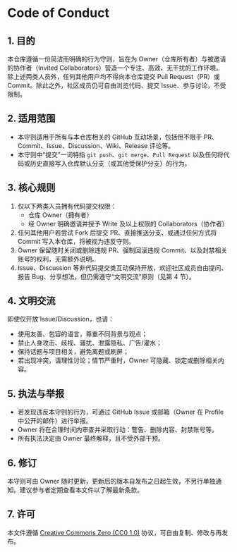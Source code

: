 # Code of Conduct

## 1. 目的
本仓库遵循一份简洁而明确的行为守则，旨在为 Owner（仓库所有者）与被邀请的协作者（Invited Collaborators）营造一个专注、高效、无干扰的工作环境。  
除上述两类人员外，任何其他用户均不得向本仓库提交 Pull Request（PR）或 Commit。除此之外，社区成员仍可自由浏览代码、提交 Issue、参与讨论，不受限制。

## 2. 适用范围
- 本守则适用于所有与本仓库相关的 GitHub 互动场景，包括但不限于 PR、Commit、Issue、Discussion、Wiki、Release 评论等。
- 本守则中“提交”一词特指 `git push`、`git merge`、`Pull Request` 以及任何将代码或历史直接写入仓库默认分支（或其他受保护分支）的行为。

## 3. 核心规则
1. 仅以下两类人员拥有代码提交权限：
   - 仓库 Owner（拥有者）
   - 经 Owner 明确邀请并授予 Write 及以上权限的 Collaborators（协作者）
2. 任何其他用户若尝试 Fork 后提交 PR、直接推送分支、或通过任何方式将 Commit 写入本仓库，将被视为违反守则。
3. Owner 保留随时关闭或删除违规 PR、强制回滚违规 Commit、以及封禁相关账号的权利，无需额外说明。
4. Issue、Discussion 等非代码提交类互动保持开放，欢迎社区成员自由提问、报告 Bug、分享想法，但仍需遵守“文明交流”原则（见第 4 节）。

## 4. 文明交流
即使仅开放 Issue/Discussion，也请：
- 使用友善、包容的语言，尊重不同背景与观点；
- 禁止人身攻击、歧视、骚扰、泄露隐私、广告/灌水；
- 保持话题与项目相关，避免离题或刷屏；
- 若出现冲突，请理性讨论；情节严重时，Owner 可隐藏、锁定或删除相关内容。

## 5. 执法与举报
- 若发现违反本守则的行为，可通过 GitHub Issue 或邮箱（Owner 在 Profile 中公开的邮件）进行举报。
- Owner 将在合理时间内审查并采取行动：警告、删除内容、封禁账号等。
- 所有执法决定由 Owner 最终解释，且不受外部干预。

## 6. 修订
本守则可由 Owner 随时更新，更新后的版本自发布之日起生效，不另行单独通知。建议参与者定期查看本文件以了解最新条款。

## 7. 许可
本文件遵循 [Creative Commons Zero (CC0 1.0)](https://creativecommons.org/publicdomain/zero/1.0/) 协议，可自由复制、修改与再发布。